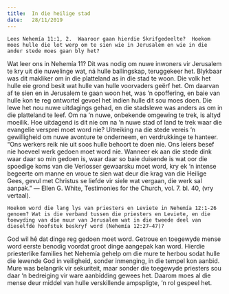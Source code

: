 ```yaml
---
title:  In die heilige stad
date:   28/11/2019
---
```


`Lees Nehemía 11:1, 2.  Waaroor gaan hierdie Skrifgedeelte?  Hoekom moes hulle die lot werp om te sien wie in Jerusalem en wie in die ander stede moes gaan bly het?` 

Wat leer ons in Nehemía 11?  Dit was nodig om nuwe inwoners vir Jerusalem te kry uit die nuwelinge wat, ná hulle ballingskap, teruggekeer het.  Blykbaar was dit makliker om in die platteland as in die stad te woon.  Die volk het hulle eie grond besit wat hulle van hulle voorvaders geërf het.  Om daarvan af te sien en in Jerusalem te gaan woon het, was ‘n opoffering, en baie van hulle kon te reg ontwortel gevoel het indien hulle dit sou moes doen. Die lewe het nou nuwe uitdagings gehad, en die stadslewe was anders as om in die platteland te leef.  Om na ‘n nuwe, onbekende omgewing te trek, is altyd moeilik. Hoe uitdagend is dit nie om na ‘n nuwe stad of land te trek waar die evangelie versprei moet word nie?  Uitreiking na die stede vereis ‘n gewilligheid om nuwe avonture te onderneem, en verdrukkinge te hanteer.  “Ons werkers reik nie uit soos hulle behoort te doen nie. Ons leiers besef nie hoeveel werk gedoen moet word nie. Wanneer ek aan die stede dink waar daar so min gedoen is, waar daar so baie duisende is wat oor die spoedige koms van die Verlosser gewaarsku moet word, kry ek ‘n intense begeerte om manne en vroue te sien wat deur die krag van die Heilige Gees, gevul met Christus se liefde vir siele wat vergaan, die werk sal aanpak.” — Ellen G. White, Testimonies for the Church, vol. 7. bl. 40, (vry vertaal). 

`Hoekom word die lang lys van priesters en Leviete in Nehemía 12:1-26 genoem? Wat is die verband tussen die priesters en Leviete, en die toewyding van die muur van Jerusalem wat in die tweede deel van dieselfde hoofstuk beskryf word (Nehemía 12:27–47)?` 

God wil hê dat dinge reg gedoen moet word.  Getroue en toegewyde mense word eerste benodig voordat groot dinge aangepak kan word.  Hierdie priesterlike families het Nehemía gehelp om die mure te herbou sodat hulle die lewende God in veiligheid, sonder inmenging, in die tempel kon aanbid.  Mure was belangrik vir sekuriteit, maar sonder die toegewyde priesters sou daar ‘n bedreiging vir ware aanbidding gewees het.  Daarom moes al die mense deur middel van hulle verskillende ampspligte, ‘n rol gespeel het.